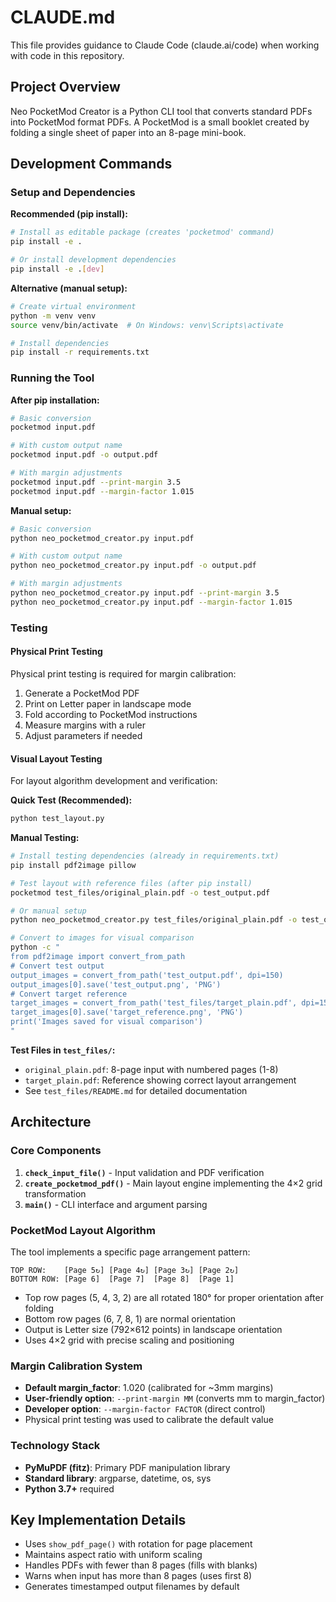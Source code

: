 # CLAUDE.md

This file provides guidance to Claude Code (claude.ai/code) when working with code in this repository.

## Project Overview

Neo PocketMod Creator is a Python CLI tool that converts standard PDFs into PocketMod format PDFs. A PocketMod is a small booklet created by folding a single sheet of paper into an 8-page mini-book.

## Development Commands

### Setup and Dependencies

**Recommended (pip install):**
```bash
# Install as editable package (creates 'pocketmod' command)
pip install -e .

# Or install development dependencies
pip install -e .[dev]
```

**Alternative (manual setup):**
```bash
# Create virtual environment
python -m venv venv
source venv/bin/activate  # On Windows: venv\Scripts\activate

# Install dependencies
pip install -r requirements.txt
```

### Running the Tool

**After pip installation:**
```bash
# Basic conversion
pocketmod input.pdf

# With custom output name
pocketmod input.pdf -o output.pdf

# With margin adjustments
pocketmod input.pdf --print-margin 3.5
pocketmod input.pdf --margin-factor 1.015
```

**Manual setup:**
```bash
# Basic conversion
python neo_pocketmod_creator.py input.pdf

# With custom output name
python neo_pocketmod_creator.py input.pdf -o output.pdf

# With margin adjustments
python neo_pocketmod_creator.py input.pdf --print-margin 3.5
python neo_pocketmod_creator.py input.pdf --margin-factor 1.015
```

### Testing

#### Physical Print Testing
Physical print testing is required for margin calibration:
1. Generate a PocketMod PDF
2. Print on Letter paper in landscape mode
3. Fold according to PocketMod instructions
4. Measure margins with a ruler
5. Adjust parameters if needed

#### Visual Layout Testing
For layout algorithm development and verification:

**Quick Test (Recommended):**
```bash
python test_layout.py
```

**Manual Testing:**
```bash
# Install testing dependencies (already in requirements.txt)
pip install pdf2image pillow

# Test layout with reference files (after pip install)
pocketmod test_files/original_plain.pdf -o test_output.pdf

# Or manual setup
python neo_pocketmod_creator.py test_files/original_plain.pdf -o test_output.pdf

# Convert to images for visual comparison
python -c "
from pdf2image import convert_from_path
# Convert test output
output_images = convert_from_path('test_output.pdf', dpi=150)
output_images[0].save('test_output.png', 'PNG')
# Convert target reference
target_images = convert_from_path('test_files/target_plain.pdf', dpi=150)
target_images[0].save('target_reference.png', 'PNG')
print('Images saved for visual comparison')
"
```

**Test Files in `test_files/`:**
- `original_plain.pdf`: 8-page input with numbered pages (1-8)
- `target_plain.pdf`: Reference showing correct layout arrangement
- See `test_files/README.md` for detailed documentation

## Architecture

### Core Components
1. **`check_input_file()`** - Input validation and PDF verification
2. **`create_pocketmod_pdf()`** - Main layout engine implementing the 4×2 grid transformation
3. **`main()`** - CLI interface and argument parsing

### PocketMod Layout Algorithm
The tool implements a specific page arrangement pattern:
```
TOP ROW:    [Page 5↻] [Page 4↻] [Page 3↻] [Page 2↻]
BOTTOM ROW: [Page 6]  [Page 7]  [Page 8]  [Page 1]
```
- Top row pages (5, 4, 3, 2) are all rotated 180° for proper orientation after folding
- Bottom row pages (6, 7, 8, 1) are normal orientation
- Output is Letter size (792×612 points) in landscape orientation
- Uses 4×2 grid with precise scaling and positioning

### Margin Calibration System
- **Default margin_factor**: 1.020 (calibrated for ~3mm margins)
- **User-friendly option**: `--print-margin MM` (converts mm to margin_factor)
- **Developer option**: `--margin-factor FACTOR` (direct control)
- Physical print testing was used to calibrate the default value

### Technology Stack
- **PyMuPDF (fitz)**: Primary PDF manipulation library
- **Standard library**: argparse, datetime, os, sys
- **Python 3.7+** required

## Key Implementation Details

- Uses `show_pdf_page()` with rotation for page placement
- Maintains aspect ratio with uniform scaling
- Handles PDFs with fewer than 8 pages (fills with blanks)
- Warns when input has more than 8 pages (uses first 8)
- Generates timestamped output filenames by default